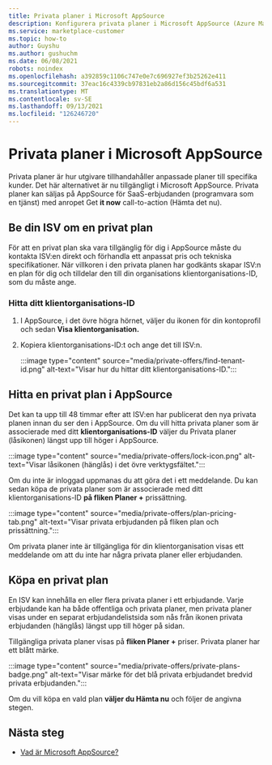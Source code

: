 ```yaml
---
title: Privata planer i Microsoft AppSource
description: Konfigurera privata planer i Microsoft AppSource (Azure Marketplace).
ms.service: marketplace-customer
ms.topic: how-to
author: Guyshu
ms.author: gushuchm
ms.date: 06/08/2021
robots: noindex
ms.openlocfilehash: a392859c1106c747e0e7c696927ef3b25262e411
ms.sourcegitcommit: 37eac16c4339cb97831eb2a86d156c45bdf6a531
ms.translationtype: MT
ms.contentlocale: sv-SE
ms.lasthandoff: 09/13/2021
ms.locfileid: "126246720"
---
```

# <a name="private-plans-in-microsoft-appsource"></a>Privata planer i Microsoft AppSource

Privata planer är hur utgivare tillhandahåller anpassade planer till specifika kunder. Det här alternativet är nu tillgängligt i Microsoft AppSource. Privata planer kan säljas på AppSource för SaaS-erbjudanden (programvara som en tjänst) med anropet Get **it now** call-to-action (Hämta det nu).

## <a name="ask-your-isv-for-a-private-plan"></a>Be din ISV om en privat plan

För att en privat plan ska vara tillgänglig för dig i AppSource måste du kontakta ISV:en direkt och förhandla ett anpassat pris och tekniska specifikationer. När villkoren i den privata planen har godkänts skapar ISV:n en plan för dig och tilldelar den till din organisations klientorganisations-ID, som du måste ange.

### <a name="finding-your-tenant-id"></a>Hitta ditt klientorganisations-ID

1. I AppSource, i det övre högra hörnet, väljer du ikonen för din kontoprofil och sedan **Visa klientorganisation.**
2. Kopiera klientorganisations-ID:t och ange det till ISV:n.

    :::image type="content" source="media/private-offers/find-tenant-id.png" alt-text="Visar hur du hittar ditt klientorganisations-ID.":::

## <a name="find-a-private-plan-in-appsource"></a>Hitta en privat plan i AppSource

Det kan ta upp till 48 timmar efter att ISV:en har publicerat den nya privata planen innan du ser den i AppSource. Om du vill hitta privata planer som är associerade med ditt **klientorganisations-ID** väljer du Privata planer (låsikonen) längst upp till höger i AppSource.

:::image type="content" source="media/private-offers/lock-icon.png" alt-text="Visar låsikonen (hänglås) i det övre verktygsfältet.":::

Om du inte är inloggad uppmanas du att göra det i ett meddelande. Du kan sedan köpa de privata planer som är associerade med ditt klientorganisations-ID **på fliken Planer +** prissättning.

:::image type="content" source="media/private-offers/plan-pricing-tab.png" alt-text="Visar privata erbjudanden på fliken plan och prissättning.":::

Om privata planer inte är tillgängliga för din klientorganisation visas ett meddelande om att du inte har några privata planer eller erbjudanden.

## <a name="purchase-a-private-plan"></a>Köpa en privat plan

En ISV kan innehålla en eller flera privata planer i ett erbjudande. Varje erbjudande kan ha både offentliga och privata planer, men privata planer visas under en separat erbjudandelistsida som nås från ikonen privata erbjudanden (hänglås) längst upp till höger på sidan.

Tillgängliga privata planer visas på **fliken Planer +** priser. Privata planer har ett blått märke.

:::image type="content" source="media/private-offers/private-plans-badge.png" alt-text="Visar märke för det blå privata erbjudandet bredvid privata erbjudanden.":::

Om du vill köpa en vald plan **väljer du Hämta nu** och följer de angivna stegen.

## <a name="next-steps"></a>Nästa steg

- [Vad är Microsoft AppSource?](appsource-overview.md)
